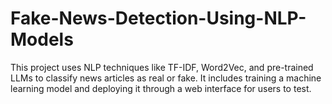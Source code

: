 # Fake-News-Detection-Using-NLP-Models
This project uses NLP techniques like TF-IDF, Word2Vec, and pre-trained LLMs to classify news articles as real or fake. It includes training a machine learning model and deploying it through a web interface for users to test.
